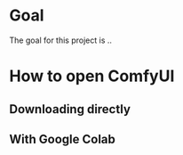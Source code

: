 # Goal

The goal for this project is ..


# How to open ComfyUI

## Downloading directly

## With Google Colab
